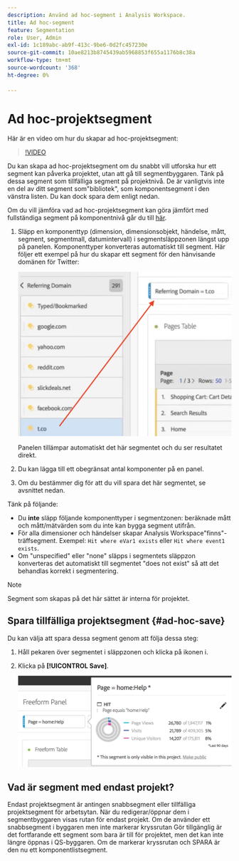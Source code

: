 ```yaml
---
description: Använd ad hoc-segment i Analysis Workspace.
title: Ad hoc-segment
feature: Segmentation
role: User, Admin
exl-id: 1c189abc-ab9f-413c-9be6-0d2fc457230e
source-git-commit: 10ae8213b8745439ab5968853f655a1176b8c38a
workflow-type: tm+mt
source-wordcount: '368'
ht-degree: 0%

---
```


# Ad hoc-projektsegment

Här är en video om hur du skapar ad hoc-projektsegment:

>[!VIDEO](https://video.tv.adobe.com/v/23978/?quality=12)

Du kan skapa ad hoc-projektsegment om du snabbt vill utforska hur ett segment kan påverka projektet, utan att gå till segmentbyggaren. Tänk på dessa segment som tillfälliga segment på projektnivå. De är vanligtvis inte en del av ditt segment som&quot;bibliotek&quot;, som komponentsegment i den vänstra listen. Du kan dock spara dem enligt nedan.

Om du vill jämföra vad ad hoc-projektsegment kan göra jämfört med fullständiga segment på komponentnivå går du till [här](/help/analyze/analysis-workspace/components/segments/t-freeform-project-segment.md).

1. Släpp en komponenttyp (dimension, dimensionsobjekt, händelse, mått, segment, segmentmall, datumintervall) i segmentsläppzonen längst upp på panelen. Komponenttyper konverteras automatiskt till segment.
Här följer ett exempel på hur du skapar ett segment för den hänvisande domänen för Twitter:

   ![](assets/ad-hoc1.png)

   Panelen tillämpar automatiskt det här segmentet och du ser resultatet direkt.

1. Du kan lägga till ett obegränsat antal komponenter på en panel.
1. Om du bestämmer dig för att du vill spara det här segmentet, se avsnittet nedan.

Tänk på följande:

* Du **inte** släpp följande komponenttyper i segmentzonen: beräknade mått och mått/mätvärden som du inte kan bygga segment utifrån.
* För alla dimensioner och händelser skapar Analysis Workspace&quot;finns&quot;-träffsegment. Exempel: `Hit where eVar1 exists` eller `Hit where event1 exists`.
* Om &quot;unspecified&quot; eller &quot;none&quot; släpps i segmentets släppzon konverteras det automatiskt till segmentet &quot;does not exist&quot; så att det behandlas korrekt i segmentering.

>[!NOTE]
>
>Segment som skapas på det här sättet är interna för projektet.

## Spara tillfälliga projektsegment {#ad-hoc-save}

Du kan välja att spara dessa segment genom att följa dessa steg:

1. Håll pekaren över segmentet i släppzonen och klicka på ikonen i.
1. Klicka på **[!UICONTROL Save]**.

   ![](assets/segment-info.png)

## Vad är segment med endast projekt?

Endast projektsegment är antingen snabbsegment eller tillfälliga projektsegment för arbetsytan. När du redigerar/öppnar dem i segmentbyggaren visas rutan för endast projekt. Om de använder ett snabbsegment i byggaren men inte markerar kryssrutan Gör tillgänglig är det fortfarande ett segment som bara är till för projektet, men det kan inte längre öppnas i QS-byggaren. Om de markerar kryssrutan och SPARA är den nu ett komponentlistsegment.
